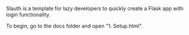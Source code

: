 Slauth is a template for lazy developers to quickly create a Flask app with login functionality.

To begin, go to the docs folder and open "1. Setup.html".